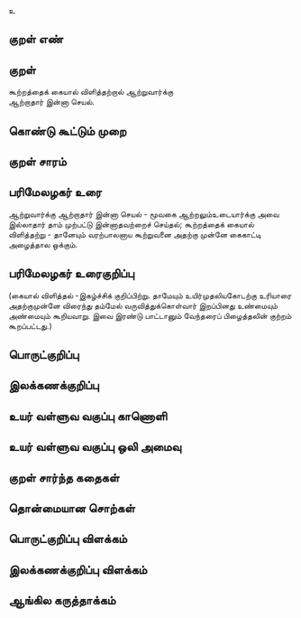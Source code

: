 உ

## குறள் எண் 


## குறள் 
கூற்றத்தைக் கையால் விளித்தற்றால் ஆற்றுவார்க்கு  
ஆற்றாதார் இன்னா செயல்.

## கொண்டு கூட்டும் முறை


## குறள் சாரம் 


## பரிமேலழகர் உரை
ஆற்றுவார்க்கு ஆற்றாதார் இன்னா செயல் - மூவகை ஆற்றலும்உடையார்க்கு அவை இல்லாதார் தாம் முற்பட்டு இன்னாதவற்றைச் செய்தல்; கூற்றத்தைக் கையால் விளித்தற்று - தானேயும் வரற்பாலனாய கூற்றுவனை அதற்கு முன்னே கைகாட்டி அழைத்தால ஒக்கும்.

## பரிமேலழகர் உரைகுறிப்பு   
 (கையால் விளித்தல் -இகழ்ச்சிக் குறிப்பிற்று. தாமேயும் உயிர்முதலியகோடற்கு உரியாரை அதற்குமுன்னே விரைந்து தம்மேல் வருவித்துக்கொள்வார் இறப்பினது உண்மையும் அண்மையும் கூறியவாறு. இவை இரண்டு பாட்டானும் வேந்தரைப் பிழைத்தலின் குற்றம் கூறப்பட்டது.)

## பொருட்குறிப்பு 


## இலக்கணக்குறிப்பு  


## உயர் வள்ளுவ வகுப்பு காணொளி


## உயர் வள்ளுவ வகுப்பு ஒலி அமைவு 

 
## குறள் சார்ந்த கதைகள் 


## தொன்மையான சொற்கள்


## பொருட்குறிப்பு விளக்கம்


## இலக்கணக்குறிப்பு விளக்கம்


## ஆங்கில கருத்தாக்கம் 


